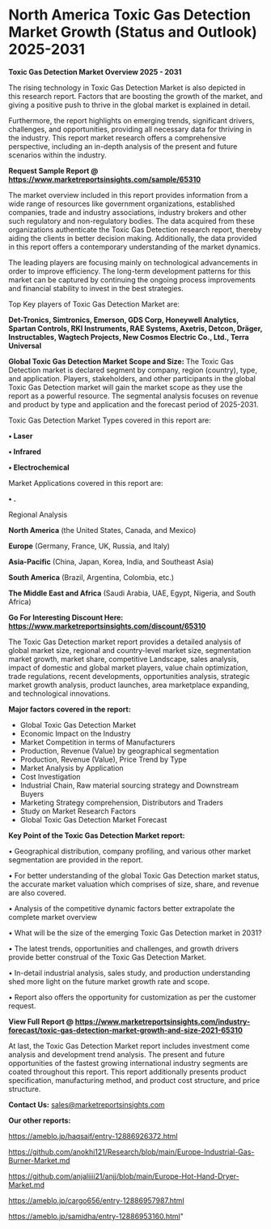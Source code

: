 # North America Toxic Gas Detection Market Growth (Status and Outlook) 2025-2031

<Strong> Toxic Gas Detection Market Overview 2025 - 2031</strong>

The rising technology in Toxic Gas Detection Market is also depicted in this research report. Factors that are boosting the growth of the market, and giving a positive push to thrive in the global market is explained in detail.

Furthermore, the report highlights on emerging trends, significant drivers, challenges, and opportunities, providing all necessary data for thriving in the industry. This report market research offers a comprehensive perspective, including an in-depth analysis of the present and future scenarios within the industry.

<strong>Request Sample Report @ <a href=https://www.marketreportsinsights.com/sample/65310>https://www.marketreportsinsights.com/sample/65310</a></strong>

The market overview included in this report provides information from a wide range of resources like government organizations, established companies, trade and industry associations, industry brokers and other such regulatory and non-regulatory bodies. The data acquired from these organizations authenticate the Toxic Gas Detection research report, thereby aiding the clients in better decision making. Additionally, the data provided in this report offers a contemporary understanding of the market dynamics.

The leading players are focusing mainly on technological advancements in order to improve efficiency. The long-term development patterns for this market can be captured by continuing the ongoing process improvements and financial stability to invest in the best strategies.

Top Key players of Toxic Gas Detection Market are:

<strong>Det-Tronics, Simtronics, Emerson, GDS Corp, Honeywell Analytics, Spartan Controls, RKI Instruments, RAE Systems, Axetris, Detcon, Dräger, Instructables, Wagtech Projects, New Cosmos Electric Co., Ltd., Terra Universal</strong>

<strong><b>Global Toxic Gas Detection Market Scope and Size:</b></strong>
The Toxic Gas Detection market is declared segment by company, region (country), type, and application. Players, stakeholders, and other participants in the global Toxic Gas Detection market will gain the market scope as they use the report as a powerful resource. The segmental analysis focuses on revenue and product by type and application and the forecast period of 2025-2031.

Toxic Gas Detection Market Types covered in this report are:

<strong>• Laser

• Infrared

• Electrochemical</strong>

Market Applications covered in this report are:

<strong>• .</strong> 

Regional Analysis

<strong>North America</strong> (the United States, Canada, and Mexico)

<strong>Europe</strong> (Germany, France, UK, Russia, and Italy)

<strong>Asia-Pacific</strong> (China, Japan, Korea, India, and Southeast Asia)

<strong>South America</strong> (Brazil, Argentina, Colombia, etc.)

<strong>The Middle East and Africa</strong> (Saudi Arabia, UAE, Egypt, Nigeria, and South Africa)

<strong>Go For Interesting Discount Here: <a href=https://www.marketreportsinsights.com/discount/65310>https://www.marketreportsinsights.com/discount/65310</a></strong>

The Toxic Gas Detection market report provides a detailed analysis of global market size, regional and country-level market size, segmentation market growth, market share, competitive Landscape, sales analysis, impact of domestic and global market players, value chain optimization, trade regulations, recent developments, opportunities analysis, strategic market growth analysis, product launches, area marketplace expanding, and technological innovations.

<strong><b>Major factors covered in the report:</b></strong>
<ul>
  <li>Global Toxic Gas Detection Market </li>
  <li>Economic Impact on the Industry</li>
  <li>Market Competition in terms of Manufacturers</li>
  <li>Production, Revenue (Value) by geographical segmentation</li>
  <li>Production, Revenue (Value), Price Trend by Type</li>
  <li>Market Analysis by Application</li>
  <li>Cost Investigation</li>
  <li>Industrial Chain, Raw material sourcing strategy and Downstream Buyers</li>
  <li>Marketing Strategy comprehension, Distributors and Traders</li>
  <li>Study on Market Research Factors</li>
  <li>Global Toxic Gas Detection Market Forecast</li>
</ul>

<strong><b>Key Point of the Toxic Gas Detection Market report:</b></strong>

• Geographical distribution, company profiling, and various other market segmentation are provided in the report.

• For better understanding of the global Toxic Gas Detection market status, the accurate market valuation which comprises of size, share, and revenue are also covered.

• Analysis of the competitive dynamic factors better extrapolate the complete market overview

• What will be the size of the emerging Toxic Gas Detection market in 2031?

• The latest trends, opportunities and challenges, and growth drivers provide better construal of the Toxic Gas Detection Market.

• In-detail industrial analysis, sales study, and production understanding shed more light on the future market growth rate and scope.

• Report also offers the opportunity for customization as per the customer request.

<strong><b>View Full Report @ <a href=https://www.marketreportsinsights.com/industry-forecast/toxic-gas-detection-market-growth-and-size-2021-65310>https://www.marketreportsinsights.com/industry-forecast/toxic-gas-detection-market-growth-and-size-2021-65310</a></b></strong>


At last, the Toxic Gas Detection Market report includes investment come analysis and development trend analysis. The present and future opportunities of the fastest growing international industry segments are coated throughout this report. This report additionally presents product specification, manufacturing method, and product cost structure, and price structure.

<strong>Contact Us:</strong>
sales@marketreportsinsights.com

<strong>Our other reports:</strong>

<a href=https://ameblo.jp/haqsaif/entry-12886926372.html>https://ameblo.jp/haqsaif/entry-12886926372.html</a>

<a href=https://github.com/anokhi121/Research/blob/main/Europe-Industrial-Gas-Burner-Market.md>https://github.com/anokhi121/Research/blob/main/Europe-Industrial-Gas-Burner-Market.md</a>

<a href=https://github.com/anjaliiii21/anjj/blob/main/Europe-Hot-Hand-Dryer-Market.md>https://github.com/anjaliiii21/anjj/blob/main/Europe-Hot-Hand-Dryer-Market.md</a>

<a href=https://ameblo.jp/cargo656/entry-12886957987.html>https://ameblo.jp/cargo656/entry-12886957987.html</a>

<a href=https://ameblo.jp/samidha/entry-12886953160.html>https://ameblo.jp/samidha/entry-12886953160.html</a>"
